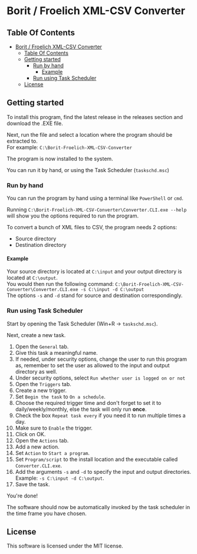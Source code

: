# Borit / Froelich XML-CSV Converter

## Table Of Contents
- [Borit / Froelich XML-CSV Converter](#borit--froelich-xml-csv-converter)
  - [Table Of Contents](#table-of-contents)
  - [Getting started](#getting-started)
    - [Run by hand](#run-by-hand)
      - [Example](#example)
    - [Run using Task Scheduler](#run-using-task-scheduler)
  - [License](#license)

## Getting started
To install this program, find the latest release in the releases section and download the .EXE file.

Next, run the file and select a location where the program should be extracted to.  
For example: `C:\Borit-Froelich-XML-CSV-Converter`

The program is now installed to the system.

You can run it by hand, or using the Task Scheduler (`taskschd.msc`)

### Run by hand
You can run the program by hand using a terminal like `PowerShell` or `cmd`.

Running `C:\Borit-Froelich-XML-CSV-Converter\Converter.CLI.exe --help` will show you the options required to run the program.

To convert a bunch of XML files to CSV, the program needs 2 options:
- Source directory
- Destination directory

#### Example
Your source directory is located at `C:\input` and your output directory is located at `C:\output`.  
You would then run the following command: `C:\Borit-Froelich-XML-CSV-Converter\Converter.CLI.exe -s C:\input -d C:\output`  
The options `-s` and `-d` stand for source and destination correspondingly.

### Run using Task Scheduler
Start by opening the Task Scheduler (Win+R -> `taskschd.msc`).  

Next, create a new task.  
1. Open the `General` tab.
2. Give this task a meaningful name.
3. If needed, under security options, change the user to run this program as, remember to set the user as allowed to the input and output directory as well.
4. Under security options, select `Run whether user is logged on or not`
5. Open the `Triggers` tab.
6. Create a new trigger.
7. Set `Begin the task` to `On a schedule`.
8. Choose the required trigger time and don't forget to set it to daily/weekly/monthly, else the task will only run **once**.
9. Check the box `Repeat task every` if you need it to run multiple times a day.
10. Make sure to `Enable` the trigger.
11. Click on OK.
12. Open the `Actions` tab.
13. Add a new action.
14. Set `Action` to `Start a program`.
15. Set `Program/script` to the install location and the executable called `Converter.CLI.exe`.
16. Add the arguments `-s` and `-d` to specify the input and output directories. Example: `-s C:\input -d C:\output`.
17. Save the task.

You're done!

The software should now be automatically invoked by the task scheduler in the time frame you have chosen.

## License
This software is licensed under the MIT license.
